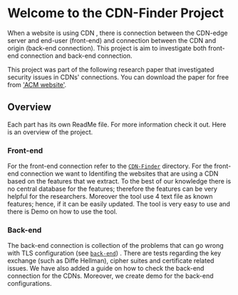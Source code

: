 # Welcome to the CDN-Finder Project
When a website is using CDN , there is  connection between the CDN-edge server and end-user (front-end) and connection between the CDN and origin (back-end connection). This project is aim to investigate both front-end connection and back-end connection.

This project was part of the following research paper that investigated security issues in CDNs' connections. You can download the paper for free from ['ACM website'](https://dl.acm.org/doi/10.1145/3499428).

## Overview
Each part has its own ReadMe file. For more information check it out. Here is an overview of the project. 

### Front-end 
For the front-end connection refer to the [`CDN-Finder`](https://github.com/DTRAP2021/CDN-finder/tree/master/CDN-Finder) directory.
For the front-end connection we want to Identifing the websites that are using a CDN based on the features that we extract. To the best of our knowledge there is no central database for the features; therefore the features can be very helpful for the researchers. Moreover the tool use 4 text file as known features; hence, if it can be easily updated. The tool is very easy to use and there is Demo on how to use the tool.  

### Back-end
The back-end connection is collection of the problems that can go wrong with TLS configuration (see [`back-end`](https://github.com/DTRAP2021/CDN-finder/tree/master/Back-end/cdn-tests.ga)) . There are tests regarding the key exchange (such as Diffe Hellman), cipher suites and certificate related issues. 
We have also added a guide on how to check the back-end connection for the CDNs. Moreover, we create demo for the back-end configurations.  

